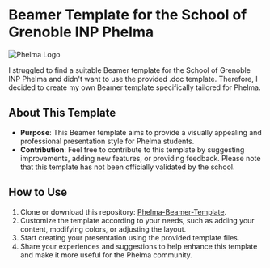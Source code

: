 # Beamer Template for the School of Grenoble INP Phelma

![Phelma Logo]([https://example.com/phelma_logo.png](https://phelma.grenoble-inp.fr/medias/photo/nouvo-logo-phelma-web_1625654046609-jpg?ID_FICHE=137026))

I struggled to find a suitable Beamer template for the School of Grenoble INP Phelma and didn't want to use the provided .doc template. Therefore, I decided to create my own Beamer template specifically tailored for Phelma.

## About This Template

- **Purpose**: This Beamer template aims to provide a visually appealing and professional presentation style for Phelma students.
- **Contribution**: Feel free to contribute to this template by suggesting improvements, adding new features, or providing feedback. Please note that this template has not been officially validated by the school.

## How to Use

1. Clone or download this repository: [Phelma-Beamer-Template](https://github.com/B3noix/Phelma-Beamer-Template).
2. Customize the template according to your needs, such as adding your content, modifying colors, or adjusting the layout.
3. Start creating your presentation using the provided template files.
4. Share your experiences and suggestions to help enhance this template and make it more useful for the Phelma community.
